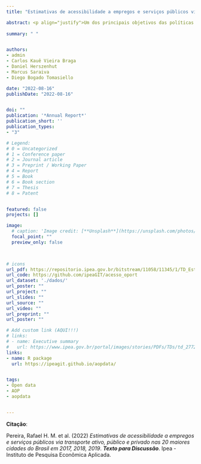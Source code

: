 ```yaml
---
title: "Estimativas de acessibilidade a empregos e serviços públicos via transporte ativo, público e privado nas 20 maiores cidades do Brasil em 2017, 2018, 2019"

abstract: <p align="justify">Um dos principais objetivos das políticas de transporte é melhorar o acesso da população a oportunidades de emprego, serviços públicos e áreas de lazer. Por isso, um número cada vez maior de agências de transporte e de financiamento tem buscado incorporar estudos de acessibilidade nos processos de planejamento e avaliação de suas políticas de transporte e investimentos em infraestrutura. No entanto, a disponibilidade de dados sobre acessibilidade urbana nas cidades brasileiras ainda é muito limitada devido a desafios computacionais e ao acesso limitado a dados de sistemas de transportes e de distribuição de oportunidades. Este Texto para Discussão apresenta a base de dados com estimativas de acessibilidade urbana criada no Projeto Acesso a Oportunidades, bem como descreve os métodos utilizados no seu desenvolvimento. A base consiste numa grade de hexágonos de alta resolução espacial que agrega estimativas de acessibilidade a empregos (de baixa, média e alta qualificação) e serviços públicos, como escolas (nível infantil, fundamental e médio), estabelecimentos de saúde (serviços hospitalares e ambulatoriais de baixa, média e alta complexidade) e centros de referência para assistência social (CRAS). Essas estimativas são calculadas usando vários indicadores de acessibilidade considerando diferentes modos de transporte (caminhada, bicicleta, transporte público e automóvel), diferentes horários do dia (pico e fora-pico) e diferentes grupos populacionais (segundo níveis de renda, raça, sexo e idade). Nesta versão, a base de dados traz essas informações para os anos de 2017, 2018 e 2019, se apoiando em uma única metodologia consistente para as 20 maiores cidades do Brasil. Esta base é publicamente disponibilizada pelo Instituto de Pesquisa Econômica Aplicada (Ipea) pelo site do Projeto Acesso a Oportunidades e por meio do pacote de R aopdata. Espera-se que este trabalho permita que pesquisadores e gestores públicos utilizem estimativas de acessibilidade urbana na realização de pesquisas, planejamento e avaliação de políticas públicas.</p>
  
summary: " "


authors:
- admin
- Carlos Kauê Vieira Braga
- Daniel Herszenhut
- Marcus Saraiva
- Diego Bogado Tomasiello

date: "2022-08-16"
publishDate: "2022-08-16"


doi: ""
publication: '*Annual Report*'
publication_short: ''
publication_types:
- "3"

# Legend: 
# 0 = Uncategorized
# 1 = Conference paper
# 2 = Journal article
# 3 = Preprint / Working Paper
# 4 = Report
# 5 = Book
# 6 = Book section
# 7 = Thesis
# 8 = Patent


featured: false
projects: []

image:
  # caption: 'Image credit: [**Unsplash**](https://unsplash.com/photos/jdD8gXaTZsc)'
  focal_point: ""
  preview_only: false


  
# icons
url_pdf: https://repositorio.ipea.gov.br/bitstream/11058/11345/1/TD_Estimativas_de_acessibilidade_Publicacao_Preliminar.pdf
url_code: https://github.com/ipeaGIT/acesso_oport
url_dataset: './dados/'
url_poster: ""
url_project: ""
url_slides: ""
url_source: ""
url_video: ""
url_preprint: ""
url_poster: ""

# Add custom link (AQUI!!!)
# links:
# - name: Executive summary
#   url: https://www.ipea.gov.br/portal/images/stories/PDFs/TDs/td_2772_sumex.pdf
links:
- name: R package
  url: https://ipeagit.github.io/aopdata/


tags:
- Open data
- AOP
- aopdata


---
```



__Citação__:

Pereira, Rafael H. M. et al. (2022) *Estimativas de acessibilidade a empregos e serviços públicos via transporte ativo, público e privado nas 20 maiores cidades do Brasil em 2017, 2018, 2019*. ***Texto para Discussão***. Ipea - Instituto de Pesquisa Econômica Aplicada.
